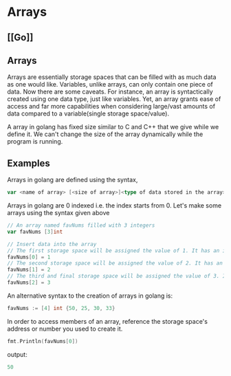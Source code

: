 # Arrays
[[Go]]
---

## Arrays

Arrays are essentially storage spaces that can be filled with as much data as one would like. Variables, unlike arrays, can only contain one piece of data. Now there are some caveats. For instance, an array is syntactically created using one data type, just like variables. Yet, an array grants ease of access and far more capabilities when considering large/vast amounts of data compared to a variable(single storage space/value).

A array in golang has fixed size similar to C and C++ that we give while we define it. We can't change the size of the array dynamically while the program is running.

## Examples

Arrays in golang are defined using the syntax,

```go
var <name of array> [<size of array>]<type of data stored in the array>
```

Arrays in golang are 0 indexed i.e. the index starts from 0. Let's make some arrays using the syntax given above

```go
// An array named favNums filled with 3 integers
var favNums [3]int

// Insert data into the array
// The first storage space will be assigned the value of 1. It has an index of 0.
favNums[0] = 1
// The second storage space will be assigned the value of 2. It has an index of 1.
favNums[1] = 2
// The third and final storage space will be assigned the value of 3. It has an index of 2.
favNums[2] = 3
```

An alternative syntax to the creation of arrays in golang is:

```go
favNums := [4] int {50, 25, 30, 33}
```

In order to access members of an array, reference the storage space's address or number you used to create it.

```go
fmt.Println(favNums[0])
```

output:

```go
50
```
